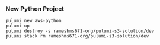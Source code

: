 ### New Python Project
```
pulumi new aws-python
pulumi up
pulumi destroy -s rameshms671-org/pulumi-s3-solution/dev
pulumi stack rm rameshms671-org/pulumi-s3-solution/dev
```